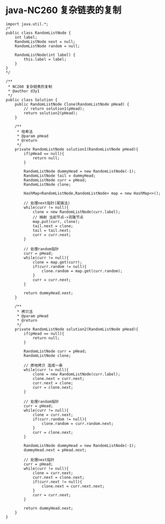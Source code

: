 # java-NC260 复杂链表的复制


    import java.util.*;
    /*
    public class RandomListNode {
        int label;
        RandomListNode next = null;
        RandomListNode random = null;
    
        RandomListNode(int label) {
            this.label = label;
        }
    }
    */
    
    /**
     * NC260 复杂链表的复制
     * @author d3y1
     */
    public class Solution {
        public RandomListNode Clone(RandomListNode pHead) {
            // return solution1(pHead);
            return solution2(pHead);
        }
    
        /**
         * 哈希法
         * @param pHead
         * @return
         */
        private RandomListNode solution1(RandomListNode pHead){
            if(pHead == null){
                return null;
            }
    
            RandomListNode dummyHead = new RandomListNode(-1);
            RandomListNode tail = dummyHead;
            RandomListNode curr = pHead;
            RandomListNode clone;
    
            HashMap<RandomListNode,RandomListNode> map = new HashMap<>();
    
            // 处理next指针(尾插法)
            while(curr != null){
                clone = new RandomListNode(curr.label);
                // 映射 当前节点->克隆节点
                map.put(curr, clone);
                tail.next = clone;
                tail = tail.next;
                curr = curr.next;
            }
    
            // 处理random指针
            curr = pHead;
            while(curr != null){
                clone = map.get(curr);
                if(curr.random != null){
                    clone.random = map.get(curr.random);
                }
                curr = curr.next;
            }
    
            return dummyHead.next;
        }
    
        /**
         * 拷贝法
         * @param pHead
         * @return
         */
        private RandomListNode solution2(RandomListNode pHead){
            if(pHead == null){
                return null;
            }
    
            RandomListNode curr = pHead;
            RandomListNode clone;
    
            // 原地拷贝 连成一串
            while(curr != null){
                clone = new RandomListNode(curr.label);
                clone.next = curr.next;
                curr.next = clone;
                curr = clone.next;
            }
    
            // 处理random指针
            curr = pHead;
            while(curr != null){
                clone = curr.next;
                if(curr.random != null){
                    clone.random = curr.random.next;
                }
                curr = clone.next;
            }
    
            RandomListNode dummyHead = new RandomListNode(-1);
            dummyHead.next = pHead.next;
    
            // 处理next指针
            curr = pHead;
            while(curr != null){
                clone = curr.next;
                curr.next = clone.next;
                if(curr.next != null){
                    clone.next = curr.next.next;
                }
                curr = curr.next;
            }
    
            return dummyHead.next;
        }
    }
    

  

